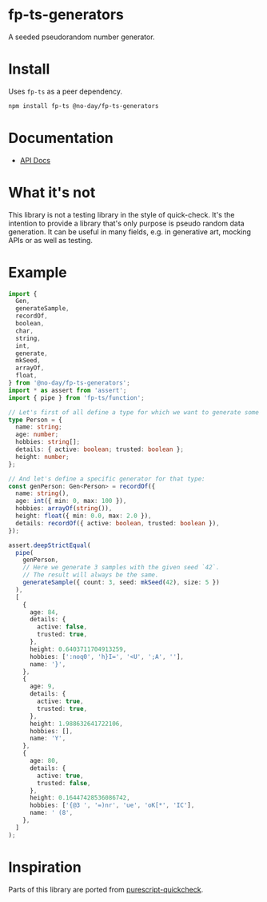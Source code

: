 # fp-ts-generators

A seeded pseudorandom number generator.

# Install

Uses `fp-ts` as a peer dependency.

```bash
npm install fp-ts @no-day/fp-ts-generators
```

# Documentation

- [API Docs](https://no-day.github.io/fp-ts-generators/modules/index.ts.html)

# What it's not

This library is not a testing library in the style of quick-check. It's the intention to provide a library that's only purpose is pseudo random data generation. It can be useful in many fields, e.g. in generative art, mocking APIs or as well as testing.

# Example

```ts
import {
  Gen,
  generateSample,
  recordOf,
  boolean,
  char,
  string,
  int,
  generate,
  mkSeed,
  arrayOf,
  float,
} from '@no-day/fp-ts-generators';
import * as assert from 'assert';
import { pipe } from 'fp-ts/function';

// Let's first of all define a type for which we want to generate some pseudo random data
type Person = {
  name: string;
  age: number;
  hobbies: string[];
  details: { active: boolean; trusted: boolean };
  height: number;
};

// And let's define a specific generator for that type:
const genPerson: Gen<Person> = recordOf({
  name: string(),
  age: int({ min: 0, max: 100 }),
  hobbies: arrayOf(string()),
  height: float({ min: 0.0, max: 2.0 }),
  details: recordOf({ active: boolean, trusted: boolean }),
});

assert.deepStrictEqual(
  pipe(
    genPerson,
    // Here we generate 3 samples with the given seed `42`.
    // The result will always be the same.
    generateSample({ count: 3, seed: mkSeed(42), size: 5 })
  ),
  [
    {
      age: 84,
      details: {
        active: false,
        trusted: true,
      },
      height: 0.6403711704913259,
      hobbies: [':noq0', 'h}I=', '<U', ';A', ''],
      name: '}',
    },
    {
      age: 9,
      details: {
        active: true,
        trusted: true,
      },
      height: 1.988632641722106,
      hobbies: [],
      name: 'Y',
    },
    {
      age: 80,
      details: {
        active: true,
        trusted: false,
      },
      height: 0.16447428536086742,
      hobbies: ['{@3 ', '=)nr', 'ue', 'oK[*', 'IC'],
      name: ' (8',
    },
  ]
);
```

# Inspiration

Parts of this library are ported from [purescript-quickcheck](https://github.com/purescript/purescript-quickcheck).
